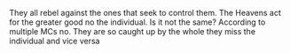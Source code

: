 They all rebel against the ones that seek to control them. The Heavens act for the greater good no the individual. Is it not the same? According to multiple MCs no.
They are so caught up by the whole they miss the individual and vice versa
